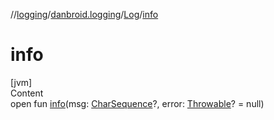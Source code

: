//[logging](../../../index.md)/[danbroid.logging](../index.md)/[Log](index.md)/[info](info.md)



# info  
[jvm]  
Content  
open fun [info](info.md)(msg: [CharSequence](https://kotlinlang.org/api/latest/jvm/stdlib/kotlin/-char-sequence/index.html)?, error: [Throwable](https://kotlinlang.org/api/latest/jvm/stdlib/kotlin/-throwable/index.html)? = null)  



